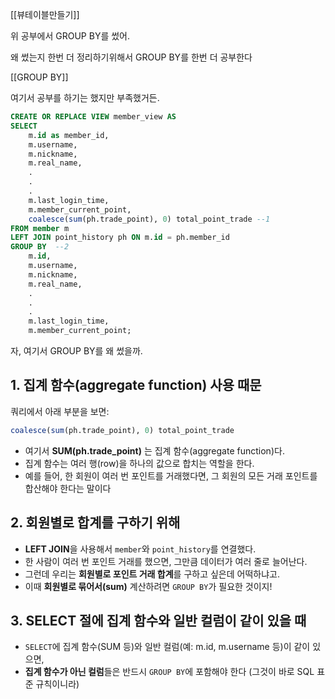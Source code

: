 [[뷰테이블만들기]]

위 공부에서 GROUP BY를 썼어.

왜 썼는지 한번 더 정리하기위해서 GROUP BY를 한번 더 공부한다

[[GROUP BY]] 

여기서 공부를 하기는 했지만 부족했거든.


```sql
CREATE OR REPLACE VIEW member_view AS 
SELECT 
	m.id as member_id,
	m.username,
	m.nickname,
	m.real_name,
	.
	.
	.
	m.last_login_time,
	m.member_current_point,
	coalesce(sum(ph.trade_point), 0) total_point_trade --1
FROM member m
LEFT JOIN point_history ph ON m.id = ph.member_id 
GROUP BY  --2
	m.id,
	m.username,
	m.nickname,
	m.real_name,
	.
	.
	.
	m.last_login_time,
	m.member_current_point;

```

자, 여기서 GROUP BY를 왜 썼을까.


## 1. 집계 함수(aggregate function) 사용 때문

쿼리에서 아래 부분을 보면:

```sql
coalesce(sum(ph.trade_point), 0) total_point_trade
```

- 여기서 **SUM(ph.trade_point)** 는 집계 함수(aggregate function)다.
- 집계 함수는 여러 행(row)을 하나의 값으로 합치는 역할을 한다.
- 예를 들어, 한 회원이 여러 번 포인트를 거래했다면, 그 회원의 모든 거래 포인트를 합산해야 한다는 말이다

## 2. 회원별로 합계를 구하기 위해

- **LEFT JOIN**을 사용해서 `member`와 `point_history`를 연결했다.
- 한 사람이 여러 번 포인트 거래를 했으면, 그만큼 데이터가 여러 줄로 늘어난다.
- 그런데 우리는 **회원별로 포인트 거래 합계**를 구하고 싶은데 어떡하냐고. 
- 이때 **회원별로 묶어서(sum)** 계산하려면 `GROUP BY`가 필요한 것이지!

## 3. SELECT 절에 집계 함수와 일반 컬럼이 같이 있을 때

- `SELECT`에 집계 함수(SUM 등)와 일반 컬럼(예: m.id, m.username 등)이 같이 있으면,
- **집계 함수가 아닌 컬럼**들은 반드시 `GROUP BY`에 포함해야 한다  (그것이 바로 SQL 표준 규칙이니라)